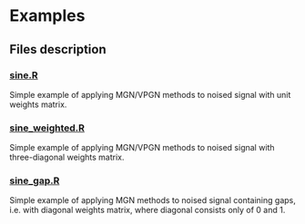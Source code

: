 # Examples

## Files description

### [sine.R](sine.R)

Simple example of applying MGN/VPGN methods to noised signal
with unit weights matrix.

### [sine_weighted.R](sine_weighted.R)

Simple example of applying MGN/VPGN methods to noised signal
with three-diagonal weights matrix.

### [sine_gap.R](sine_gap.R)

Simple example of applying MGN methods to noised signal
containing gaps, i.e. with diagonal weights matrix, where
diagonal consists only of 0 and 1.